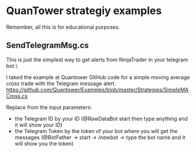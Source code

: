 # QuanTower strategiy examples

Remember, all this is for educational purposes.

## SendTelegramMsg.cs
This is just the simplest way to get alerts from NinjaTrader in your telegram bot.\

I taked the example at Quantower GitHub code for a simple moving average cross trade with the Telegram message alert.
https://github.com/Quantower/Examples/blob/master/Strategies/SimpleMACross.cs

Replace from the input parameters: 
* the Telegram ID by your ID  (@RawDataBot start then type anything and it will show your ID)
* the Telegram Token by the token of your bot where you will get the messages (@BotFather -> start -> /newbot -> type the bot name and it will show you the token)
